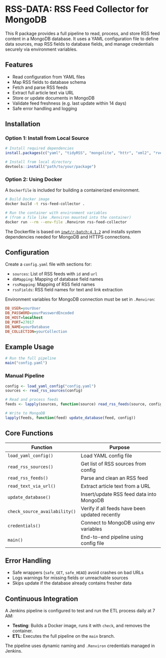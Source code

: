 # RSS-DATA: RSS Feed Collector for MongoDB

This R package provides a full pipeline to read, process, and store RSS feed content in a MongoDB database. It uses a YAML configuration file to define data sources, map RSS fields to database fields, and manage credentials securely via environment variables.

## Features

* Read configuration from YAML files
* Map RSS fields to database schema
* Fetch and parse RSS feeds
* Extract full article text via URL
* Store or update documents in MongoDB
* Validate feed freshness (e.g. last update within 14 days)
* Safe error handling and logging

## Installation

### Option 1: Install from Local Source

```r
# Install required dependencies
install.packages(c("yaml", "tidyRSS", "mongolite", "httr", "xml2", "rvest", "stringr", "dplyr", "rlang"))

# Install from local directory
devtools::install("path/to/your/package")
```

### Option 2: Using Docker

A `Dockerfile` is included for building a containerized environment.

```bash
# Build Docker image
docker build -t rss-feed-collector .

# Run the container with environment variables
# (from a file like .Renviron mounted into the container)
docker run --rm --env-file .Renviron rss-feed-collector
```

The Dockerfile is based on [`inwt/r-batch:4.1.2`](https://github.com/INWTlab/r-docker/blob/latest/r-batch/Dockerfile) and installs system dependencies needed for MongoDB and HTTPS connections.

## Configuration

Create a `config.yaml` file with sections for:

* `sources`: List of RSS feeds with `id` and `url`
* `dbMapping`: Mapping of database field names
* `rssMapping`: Mapping of RSS field names
* `rssFields`: RSS field names for text and link extraction

Environment variables for MongoDB connection must be set in `.Renviron`:

```ini
DB_USER=yourUser
DB_PASSWORD=yourPasswordEncoded
DB_HOST=localhost
DB_PORT=27017
DB_NAME=yourDatabase
DB_COLLECTION=yourCollection
```

## Example Usage

```r
# Run the full pipeline
main("config.yaml")
```

### Manual Pipeline

```r
config <- load_yaml_config("config.yaml")
sources <- read_rss_sources(config)

# Read and process feeds
feeds <- lapply(sources, function(source) read_rss_feeds(source, config))

# Write to MongoDB
lapply(feeds, function(feed) update_database(feed, config))
```

## Core Functions

| Function                      | Purpose                                        |
| ----------------------------- | ---------------------------------------------- |
| `load_yaml_config()`          | Load YAML config file                          |
| `read_rss_sources()`          | Get list of RSS sources from config            |
| `read_rss_feeds()`            | Parse and clean an RSS feed                    |
| `read_text_via_url()`         | Extract article text from a URL                |
| `update_database()`           | Insert/update RSS feed data into MongoDB       |
| `check_source_availability()` | Verify if all feeds have been updated recently |
| `credentials()`               | Connect to MongoDB using env variables         |
| `main()`                      | End-to-end pipeline using config file          |

## Error Handling

* Safe wrappers (`safe_GET`, `safe_HEAD`) avoid crashes on bad URLs
* Logs warnings for missing fields or unreachable sources
* Skips update if the database already contains fresher data

## Continuous Integration

A Jenkins pipeline is configured to test and run the ETL process daily at 7 AM:

* **Testing**: Builds a Docker image, runs it with `check`, and removes the container.
* **ETL**: Executes the full pipeline on the `main` branch.

The pipeline uses dynamic naming and `.Renviron` credentials managed in Jenkins.

